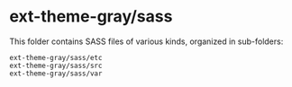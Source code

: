 # ext-theme-gray/sass

This folder contains SASS files of various kinds, organized in sub-folders:

    ext-theme-gray/sass/etc
    ext-theme-gray/sass/src
    ext-theme-gray/sass/var
